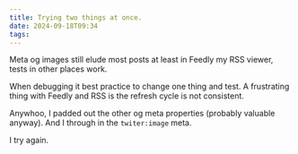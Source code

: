 ```yaml
---
title: Trying two things at once.
date: 2024-09-18T09:34
tags:
---
```


Meta og images still elude most posts at least in Feedly my RSS viewer, tests in other places work.

When debugging it best practice to change one thing and test. A frustrating thing with Feedly and RSS is the refresh cycle is not consistent.

Anywhoo, I padded out the other og meta properties (probably valuable anyway). And I through in the `twiter:image` meta.

I try again.
